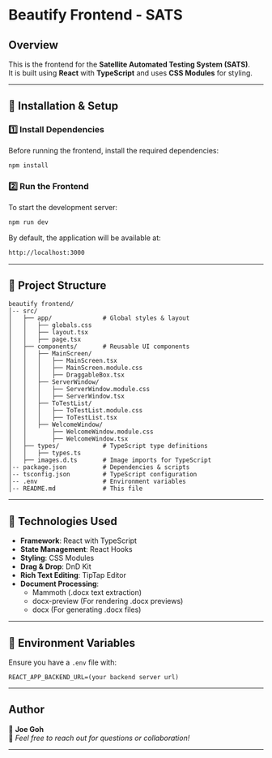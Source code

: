 # Beautify Frontend - SATS

## Overview
This is the frontend for the **Satellite Automated Testing System (SATS)**.  
It is built using **React** with **TypeScript** and uses **CSS Modules** for styling.

---

## 🔧 Installation & Setup

### **1️⃣ Install Dependencies**
Before running the frontend, install the required dependencies:
```bash
npm install
```

### **2️⃣ Run the Frontend**
To start the development server:
```bash
npm run dev
```
By default, the application will be available at:
```bash
http://localhost:3000
```

---

## 📂 Project Structure
```
beautify frontend/
│-- src/
│   ├── app/              # Global styles & layout
│   │   ├── globals.css
│   │   ├── layout.tsx
│   │   ├── page.tsx
│   ├── components/       # Reusable UI components
│   │   ├── MainScreen/
│   │   │   ├── MainScreen.tsx
│   │   │   ├── MainScreen.module.css
│   │   │   ├── DraggableBox.tsx
│   │   ├── ServerWindow/
│   │   │   ├── ServerWindow.module.css
│   │   │   ├── ServerWindow.tsx
│   │   ├── ToTestList/
│   │   │   ├── ToTestList.module.css
│   │   │   ├── ToTestList.tsx
│   │   ├── WelcomeWindow/
│   │       ├── WelcomeWindow.module.css
│   │       ├── WelcomeWindow.tsx
│   ├── types/            # TypeScript type definitions
│   │   ├── types.ts
│   ├── images.d.ts       # Image imports for TypeScript
│-- package.json          # Dependencies & scripts
│-- tsconfig.json         # TypeScript configuration
│-- .env                  # Environment variables
│-- README.md             # This file
```

---

## 📌 Technologies Used
- **Framework**: React with TypeScript
- **State Management**: React Hooks
- **Styling**: CSS Modules
- **Drag & Drop**: DnD Kit
- **Rich Text Editing**: TipTap Editor
- **Document Processing**:
    - Mammoth (.docx text extraction)
    - docx-preview (For rendering .docx previews)
    - docx (For generating .docx files)

---

## 🔧 Environment Variables
Ensure you have a `.env` file with:
```env
REACT_APP_BACKEND_URL=(your backend server url)
```

---

## **Author**
👤 **Joe Goh**  
📩 *Feel free to reach out for questions or collaboration!*

---